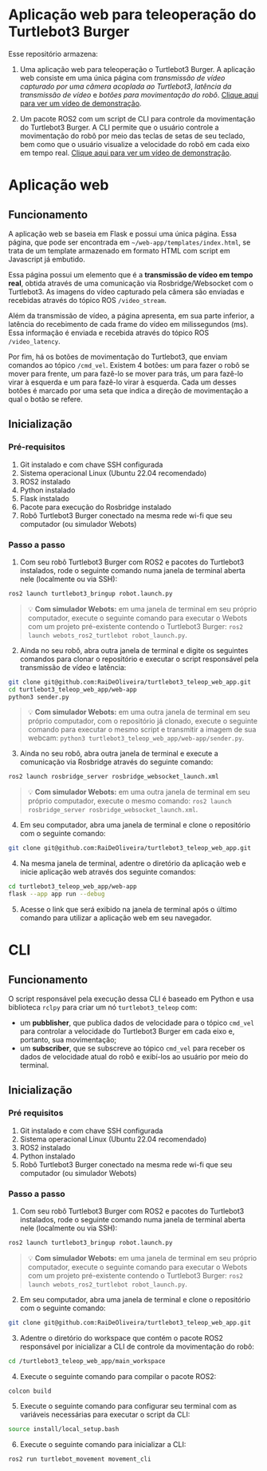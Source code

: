 # Aplicação web para teleoperação do Turtlebot3 Burger

Esse repositório armazena:

1. Uma aplicação web para teleoperação o Turtlebot3 Burger. A aplicação web consiste em uma única página com *transmissão de vídeo capturado por uma câmera acoplada ao Turtlebot3*, *latência da transmissão de vídeo* e *botões para movimentação do robô*. [Clique aqui para ver um vídeo de demonstração](https://youtu.be/91uqqaluQJc).

2. Um pacote ROS2 com um script de CLI para controle da movimentação do Turtlebot3 Burger. A CLI permite que o usuário controle a movimentação do robô por meio das teclas de setas de seu teclado, bem como que o usuário visualize a velocidade do robô em cada eixo em tempo real. [Clique aqui para ver um vídeo de demonstração](https://youtu.be/0zj6vrRGgRs).

# Aplicação web

## Funcionamento

A aplicação web se baseia em Flask e possui uma única página. Essa página, que pode ser encontrada em `~/web-app/templates/index.html`, se trata de um template armazenado em formato HTML com script em Javascript já embutido.

Essa página possui um elemento que é a **transmissão de vídeo em tempo real**, obtida através de uma comunicação via Rosbridge/Websocket com o Turtlebot3. As imagens do vídeo capturado pela câmera são enviadas e recebidas através do tópico ROS `/video_stream`.

Além da transmissão de vídeo, a página apresenta, em sua parte inferior, a latência do recebimento de cada frame do vídeo em milissegundos (ms). Essa informação é enviada e recebida através do tópico ROS `/video_latency`.

Por fim, há os botões de movimentação do Turtlebot3, que enviam comandos ao tópico `/cmd_vel`. Existem 4 botões: um para fazer o robô se mover para frente, um para fazê-lo se mover para trás, um para fazê-lo virar à esquerda e um para fazê-lo virar à esquerda. Cada um desses botões é marcado por uma seta que indica a direção de movimentação a qual o botão se refere.

## Inicialização

### Pré-requisitos

1. Git instalado e com chave SSH configurada
2. Sistema operacional Linux (Ubuntu 22.04 recomendado)
3. ROS2 instalado
4. Python instalado
5. Flask instalado
6. Pacote para execução do Rosbridge instalado
7. Robô Turtlebot3 Burger conectado na mesma rede wi-fi que seu computador (ou simulador Webots)

### Passo a passo

1. Com seu robô Turtlebot3 Burger com ROS2 e pacotes do Turtlebot3 instalados, rode o seguinte comando numa janela de terminal aberta nele (localmente ou via SSH):

```bash
ros2 launch turtlebot3_bringup robot.launch.py
```

> :bulb: **Com simulador Webots:** em uma janela de terminal em seu próprio computador, execute o seguinte comando para executar o Webots com um projeto pré-existente contendo o Turtlebot3 Burger: `ros2 launch webots_ros2_turtlebot robot_launch.py`.

2. Ainda no seu robô, abra outra janela de terminal e digite os seguintes comandos para clonar o repositório e executar o script responsável pela transmissão de vídeo e latência:

```bash
git clone git@github.com:RaiDeOliveira/turtlebot3_teleop_web_app.git
cd turtlebot3_teleop_web_app/web-app
python3 sender.py
```

> :bulb: **Com simulador Webots:** em uma outra janela de terminal em seu próprio computador, com o repositório já clonado, execute o seguinte comando para executar o mesmo script e transmitir a imagem de sua webcam: `python3 turtlebot3_teleop_web_app/web-app/sender.py`.

3. Ainda no seu robô, abra outra janela de terminal e execute a comunicação via Rosbridge através do seguinte comando:

```bash
ros2 launch rosbridge_server rosbridge_websocket_launch.xml
```

> :bulb: **Com simulador Webots:** em uma outra janela de terminal em seu próprio computador, execute o mesmo comando: `ros2 launch rosbridge_server rosbridge_websocket_launch.xml`.

4. Em seu computador, abra uma janela de terminal e clone o repositório com o seguinte comando:

```bash
git clone git@github.com:RaiDeOliveira/turtlebot3_teleop_web_app.git
```

4. Na mesma janela de terminal, adentre o diretório da aplicação web e inicie aplicação web através dos seguinte comandos:

```bash
cd turtlebot3_teleop_web_app/web-app
flask --app app run --debug
```

5. Acesse o link que será exibido na janela de terminal após o último comando para utilizar a aplicação web em seu navegador.


# CLI

## Funcionamento

O script responsável pela execução dessa CLI é baseado em Python e usa biblioteca `rclpy` para criar um nó `turtlebot3_teleop` com:

- um **pubblisher**, que publica dados de velocidade para o tópico `cmd_vel` para controlar a velocidade do Turtlebot3 Burger em cada eixo e, portanto, sua movimentação;
- um **subscriber**, que se subscreve ao tópico `cmd_vel` para receber os dados de velocidade atual do robô e exibí-los ao usuário por meio do terminal.

## Inicialização

### Pré requisitos

1. Git instalado e com chave SSH configurada
2. Sistema operacional Linux (Ubuntu 22.04 recomendado)
3. ROS2 instalado
4. Python instalado
5. Robô Turtlebot3 Burger conectado na mesma rede wi-fi que seu computador (ou simulador Webots)

### Passo a passo

1. Com seu robô Turtlebot3 Burger com ROS2 e pacotes do Turtlebot3 instalados, rode o seguinte comando numa janela de terminal aberta nele (localmente ou via SSH):

```bash
ros2 launch turtlebot3_bringup robot.launch.py
```

> :bulb: **Com simulador Webots:** em uma janela de terminal em seu próprio computador, execute o seguinte comando para executar o Webots com um projeto pré-existente contendo o Turtlebot3 Burger: `ros2 launch webots_ros2_turtlebot robot_launch.py`.

2. Em seu computador, abra uma janela de terminal e clone o repositório com o seguinte comando:

```bash
git clone git@github.com:RaiDeOliveira/turtlebot3_teleop_web_app.git
```

3. Adentre o diretório do workspace que contém o pacote ROS2 responsável por inicializar a CLI de controle da movimentação do robô:

```bash
cd /turtlebot3_teleop_web_app/main_workspace
```

4. Execute o seguinte comando para compilar o pacote ROS2:

```bash
colcon build
```

5. Execute o seguinte comando para configurar seu terminal com as variáveis necessárias para executar o script da CLI:

```bash
source install/local_setup.bash
```

6. Execute o seguinte comando para inicializar a CLI:

```bash
ros2 run turtlebot_movement movement_cli
```